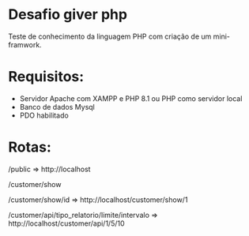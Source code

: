 # Desafio giver php
Teste de conhecimento da linguagem PHP com criação de um mini-framwork.

# Requisitos:
- Servidor Apache com XAMPP e PHP 8.1 ou PHP como servidor local
- Banco de dados Mysql
- PDO habilitado


# Rotas:
/public => http://localhost

/customer/show

/customer/show/id => http://localhost/customer/show/1

/customer/api/tipo_relatorio/limite/intervalo => http://localhost/customer/api/1/5/10
